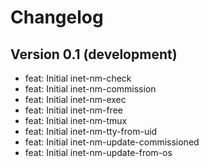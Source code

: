 # Changelog

## Version 0.1 (development)

- feat: Initial inet-nm-check
- feat: Initial inet-nm-commission
- feat: Initial inet-nm-exec
- feat: Initial inet-nm-free
- feat: Initial inet-nm-tmux
- feat: Initial inet-nm-tty-from-uid
- feat: Initial inet-nm-update-commissioned
- feat: Initial inet-nm-update-from-os
